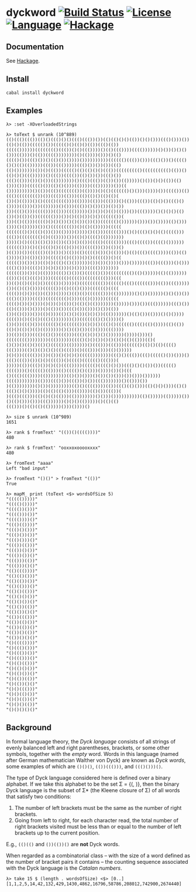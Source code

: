 # dyckword [![Build Status](https://img.shields.io/travis/laserpants/dyckword/master.svg?style=flat)](https://travis-ci.org/laserpants/dyckword) [![License](https://img.shields.io/badge/License-BSD%203--Clause-blue.svg)](https://opensource.org/licenses/BSD-3-Clause) [![Language](https://img.shields.io/badge/language-Haskell-orange.svg)](https://www.haskell.org/) [![Hackage](https://img.shields.io/badge/hackage/v/dyckword.svg)](http://hackage.haskell.org/package/dyckword)

## Documentation

See [Hackage](http://hackage.haskell.org/package/dyckword/docs/Math-DyckWord-Binary.html).

## Install

```
cabal install dyckword
```

## Examples

```
λ> :set -XOverloadedStrings 

λ> toText $ unrank (10^889)
(()((()((())(()()((()()()((()((())())(()(()()()(())()()()))((()()))())(()()(())((((()())((((()()(()()(())((()(())
((((())))))(((((((()((())()()((())))()(()((())))(((())))))()())()()()()))(()))()(())(((())))))))()(())))()))()(()
(((()())((()())()(()())())))())))))))))(((((()((())()))((()())()(((()()()(()(()))))((())((()))))((()())())())((()
(()()))))))())()((())((((()(()(()()()((())((((((((()(((((((((()(())()(()()()((()))))()((())(((())(()())())((()())
((()(()))())()())(()))))))()((()((())(())())(()))))()())()()(())(()()))()))((((()())(()()()))(())))((())))))())((
()))))))))()(())((()((((((())(())))()(()(((((()()()))())))())(((())(()((()(((((((())())((())(()))((()(()()(()(()(
())()(()))()()(((()(((()))(())))(()))((()))()(()))((())(()()()((()()())))(()))())(()))))()()))((())()())())(()())
)))((()()))(((()))(()))((()))))())())()(()(()))())((())))()()()()(()())()(())())(((((()))())()(()())()()(((((())(
)))(()(()))(((()()()())()()())())())(((((()())))))()))())())))(()()))()))()()))))())()(((((((())()(()(()))))(((((
((((((()()((()())())(())))())))()(()))((((()))()()((()()()(()(((()))((())(((((((()()((())))())(()()(((()(()))))))
))))()()((()(()()))())(())()(())(((()((((())))((()(((())(((()())))))(((((()))()(()((()()((()())())(((())())(())()
)(()))())((((()(()())()(())(()(((()())()(()))()(()((()(((())))(())(()())))())(())()))((((()()(()))()()((((())()((
((((())())())(()()((()(()())))))())())())))()))()))))((())((()))()()))((()()))(((()())()()()))()())))(((())))))))
(((((())())()(())))((()()())()((((()())((((((((()(()()))))(()(())))))(())()(()((()()))(((((()(((())(((((((()))(((
))(()(()(()()()(((())())))()((((((((())((((()((()(((((()))(())((()))))())(()(()())))((((())(()((()()))(((((()((((
(((())()())())(()))()))()(()(()(((((()))(()))))))()())()))))()()())())((()(())))((())(((((((()()))((()()))))(((((
(((()())()()))()())()(())()(()()(()))))))()))))()))())((())))))((()())(()(()))()()))()(())())((()())()))()())(())
())(()()))())(()()))(()()()())()()())((())))))()(()())(()))()()())))(((())()(()()((()()))))))())((((((()()())))()
())())((()())(((((()()(((((())()()()((()()(((((()((()(()())))(()(())(()()(()()(()(())))))()()(()())(()()))((())))
))(())()))((()(()())((()))((()()()()()())))))())))()))()(((((((())))))))((())))))(((()()()())()()()()(()(()))(()(
()())()(()()(()()(((())(())))))()((()))((()))(((((()(()()(()(((()((())))(()()(()()()(()((())()((()))()))(()()))))
)()())((((())())(())()()()()((((()))))))((()()((())((()((((()())()))()((()((())())()()(((())()(((()(((((()((()))(
)))))(())((()())()(()(((())))((((()(((()()())((()()()())())((((()(((()))()((((()(()))(()(((()()(()))())))())()(((
()((()((())))(())))))))(()())()))()())())()))())()))())))))(((())))))))(()))((()())((())()())((()))))))()(()))())
)(())))))))()())())))))))(()()(((())))(())((()(()()))(()()()()))(()()((()()()())))(()(()(()()))(())))(()())((())(
)((()((()))(()()(()(()))(())))))))()()))())))))))))(()()))))(()))))())()(()()))()))((())))))()()()(()))))()(()(()
((()))()(()(()(()))))()))())))()

λ> size $ unrank (10^989)
1651

λ> rank $ fromText' "(())()(((())))"
480

λ> rank $ fromText' "ooxxoxooooxxxx"
480

λ> fromText "aaaa"
Left "bad input"

λ> fromText "()()" > fromText "(())"
True

λ> mapM_ print (toText <$> wordsOfSize 5)
"((((()))))"
"(((()())))"
"(((())()))"
"(((()))())"
"(((())))()"
"((()(())))"
"((()()()))"
"((()())())"
"((()()))()"
"((())(()))"
"((())()())"
"((())())()"
"((()))(())"
"((()))()()"
"(()((())))"
"(()(()()))"
"(()(())())"
"(()(()))()"
"(()()(()))"
"(()()()())"
"(()()())()"
"(()())(())"
"(()())()()"
"(())((()))"
"(())(()())"
"(())(())()"
"(())()(())"
"(())()()()"
"()(((())))"
"()((()()))"
"()((())())"
"()((()))()"
"()(()(()))"
"()(()()())"
"()(()())()"
"()(())(())"
"()(())()()"
"()()((()))"
"()()(()())"
"()()(())()"
"()()()(())"
"()()()()()"
```

## Background

In formal language theory, the *Dyck language* consists of all strings of evenly balanced left and right parentheses, brackets, or some other symbols, together with the *empty* word. Words in this language (named after German mathematician Walther von Dyck) are known as *Dyck words*, some examples of which are `()()()`, `(())((()))`, and `((()()))()`.

The type of Dyck language considered here is defined over a binary alphabet. If we take this alphabet to be the set Σ = {(, )}, then the binary Dyck language is the subset of Σ* (the Kleene closure of Σ) of all words that satisfy two conditions:

1. The number of left brackets must be the same as the number of right brackets.
2. Going from left to right, for each character read, the total number of right brackets visited must be less than or equal to the number of left brackets up to the current position.

E.g., `(()(()` and `())(())()` are **not** Dyck words.

When regarded as a combinatorial class &ndash; with the size of a word defined as the number of bracket pairs it contains &ndash; the counting sequence associated with the Dyck language is the *Catalan numbers*.

```
λ> take 15 $ (length . wordsOfSize) <$> [0..]
[1,1,2,5,14,42,132,429,1430,4862,16796,58786,208012,742900,2674440]
```

